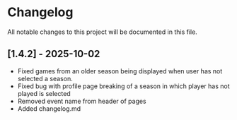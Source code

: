 # Changelog
All notable changes to this project will be documented in this file.

## [1.4.2] - 2025-10-02
- Fixed games from an older season being displayed when user has not selected a season.
- Fixed bug with profile page breaking of a season in which player has not played is selected
- Removed event name from header of pages
- Added changelog.md


